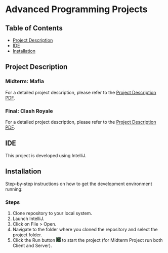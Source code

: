 # Advanced Programming Projects

## Table of Contents
- [Project Description](#project-description)
- [IDE](#ide)
- [Installation](#installation)

## Project Description

### Midterm: Mafia
For a detailed project description, please refer to the [Project Description PDF](./Midterm/AP-Spring2021-MidtermProject.pdf).

### Final: Clash Royale
For a detailed project description, please refer to the [Project Description PDF](./Final/AP-Spring2021-FinalProject.pdf).

## IDE
This project is developed using IntelliJ.

## Installation
Step-by-step instructions on how to get the development environment running:

### Steps
1. Clone repository to your local system.
2. Launch IntelliJ.
3. Click on File > Open.
4. Navigate to the folder where you cloned the repository and select the project folder.
5. Click the Run button ![Run Image](./Pycharm_Run.PNG) to start the project (for Midterm Project run both Client and Server).
